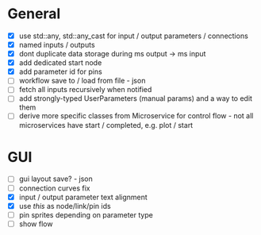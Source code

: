 # General
- [x] use std::any, std::any_cast for input / output parameters / connections
- [x] named inputs / outputs
- [x] dont duplicate data storage during ms output -> ms input
- [x] add dedicated start node
- [x] add parameter id for pins
- [ ] workflow save to / load from file - json
- [ ] fetch all inputs recursively when notified
- [ ] add strongly-typed UserParameters (manual params) and a way to edit them
- [ ] derive more specific classes from Microservice for control flow - not all microservices have start / completed, e.g. plot / start

# GUI
- [ ] gui layout save? - json
- [ ] connection curves fix
- [x] input / output parameter text alignment
- [x] use *this* as node/link/pin ids
- [ ] pin sprites depending on parameter type
- [ ] show flow
